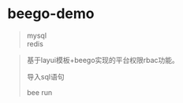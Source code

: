 # beego-demo

> mysql                                                       
> redis

> 基于layui模板+beego实现的平台权限rbac功能。                                                                                                                                                                     
> 
> 导入sql语句                                                                                                                                                                         
> 
> bee run